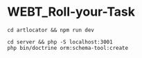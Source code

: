# WEBT_Roll-your-Task

```
cd artlocator && npm run dev
```

```
cd server && php -S localhost:3001
php bin/doctrine orm:schema-tool:create
```